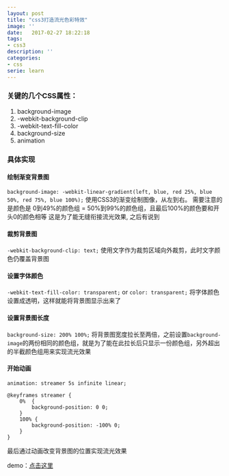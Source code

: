 ```yaml
---
layout: post
title: "css3打造流光色彩特效"
image: ''
date:   2017-02-27 18:22:18
tags:
- css3
description: ''
categories:
- css
serie: learn
---
```


### 关键的几个CSS属性：

1. background-image
2. -webkit-background-clip
3. -webkit-text-fill-color
4. background-size
5. animation

### 具体实现

#### 绘制渐变背景图

`background-image: -webkit-linear-gradient(left, blue, red 25%, blue 50%, red 75%, blue 100%);`
使用CSS3的渐变绘制图像，从左到右。
需要注意的是颜色是 0到49%的颜色组 = 50%到99%的颜色组，且最后100%的颜色要和开头0的颜色相等
这是为了能无缝衔接流光效果, 之后有说到

#### 裁剪背景图

`-webkit-background-clip: text;`
使用文字作为裁剪区域向外裁剪，此时文字颜色仍覆盖背景图

#### 设置字体颜色

`-webkit-text-fill-color: transparent;` or `color: transparent;`
将字体颜色设置成透明，这样就能将背景图显示出来了

#### 设置背景图长度

`background-size: 200% 100%;`
将背景图宽度拉长至两倍，之前设置`background-image`的两份相同的颜色组，就是为了能在此拉长后只显示一份颜色组，另外超出的半截颜色组用来实现流光效果

#### 开始动画

`animation: streamer 5s infinite linear;`

```
@keyframes streamer {
    0%  {
        background-position: 0 0;
    }
    100% {
        background-position: -100% 0;
    }
}

```

最后通过动画改变背景图的位置实现流光效果

demo：[点击这里](https://zou.buzz/ife/2017/baidu_nuomi_fe/imageHoverEffect/index.html)
